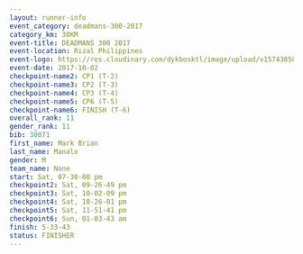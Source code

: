 ```yaml
---
layout: runner-info 
event_category: deadmans-300-2017 
category_km: 30KM 
event-title: DEADMANS 300 2017 
event-location: Rizal Philippines 
event-logo: https://res.cloudinary.com/dykbosktl/image/upload/v1574385898/Logo/2017-DM300-Logo_ljecaw.jpg 
event-date: 2017-10-02 
checkpoint-name2: CP1 (T-2) 
checkpoint-name3: CP2 (T-3) 
checkpoint-name4: CP3 (T-4) 
checkpoint-name5: CP6 (T-5) 
checkpoint-name6: FINISH (T-6) 
overall_rank: 11
gender_rank: 11
bib: 30071
first_name: Mark Brian
last_name: Manalo
gender: M
team_name: None
start: Sat, 07-30-00 pm
checkpoint2: Sat, 09-26-49 pm
checkpoint3: Sat, 10-02-09 pm
checkpoint4: Sat, 10-26-01 pm
checkpoint5: Sat, 11-51-41 pm
checkpoint6: Sun, 01-03-43 am
finish: 5-33-43
status: FINISHER
---
```

